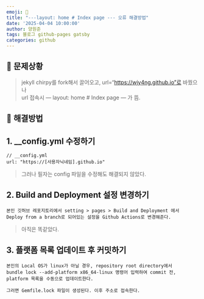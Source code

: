 ```yaml
---
emoji: 📝
title: "---layout: home # Index page --- 오류 해결방법"
date: '2025-04-04 10:00:00'
author: 양원준
tags: 블로그 github-pages gatsby
categories: github
---
```


## 📌 문제상황
> jekyll chirpy를 fork해서 끌어오고, url=“https://wjy4ng.github.io”로 바꿨으나\
url 접속시 — layout: home # Index page — 가 뜸.

## 📌 해결방법
## 1. __config.yml 수정하기
```
// __config.yml
url: "https://[사용자닉네임].github.io"
```
> 그러나 필자는 config 파일을 수정해도 해결되지 않았다.

## 2. Build and Deployment 설정 변경하기
```
본인 깃허브 레포지토리에서 setting > pages > Build and Deployment 에서
Deploy from a branch로 되어있는 설정을 Github Actions로 변경해준다.
```
> 아직은 똑같았다.

## 3. 플랫폼 목록 업데이트 후 커밋하기
```
본인의 Local OS가 linux가 아닐 경우, repository root directory에서
bundle lock --add-platform x86_64-linux 명령어 입력하여 commit 전,
platform 목록을 수동으로 업데이트한다.

그러면 Gemfile.lock 파일이 생성된다. 이후 주소로 접속한다.
```
```toc
```
